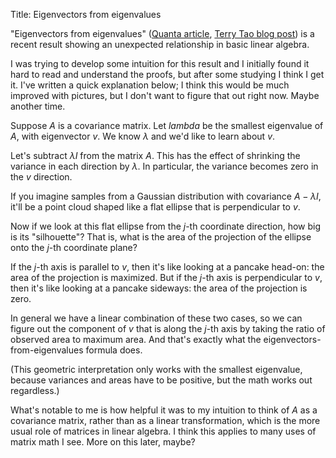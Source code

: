 Title: Eigenvectors from eigenvalues

"Eigenvectors from eigenvalues" ([Quanta article][quanta], [Terry Tao blog post][tao]) is a recent result showing an unexpected relationship in basic linear algebra.

[quanta]: https://www.quantamagazine.org/neutrinos-lead-to-unexpected-discovery-in-basic-math-20191113/
[tao]: https://terrytao.wordpress.com/2019/08/13/eigenvectors-from-eigenvalues/

I was trying to develop some intuition for this result and I initially found it hard to read and understand the proofs, but after some studying I think I get it. I've written a quick explanation below; I think this would be much improved with pictures, but I don't want to figure that out right now. Maybe another time.

Suppose $A$ is a covariance matrix. Let $lambda$ be the smallest eigenvalue of $A$, with eigenvector $v$. We know $\lambda$ and we'd like to learn about $v$.

Let's subtract $\lambda I$ from the matrix $A$. This has the effect of shrinking the variance in each direction by $\lambda$. In particular, the variance becomes zero in the $v$ direction.

If you imagine samples from a Gaussian distribution with covariance $A - \lambda I$, it'll be a point cloud shaped like a flat ellipse that is perpendicular to $v$.

Now if we look at this flat ellipse from the $j$-th coordinate direction, how big is its "silhouette"? That is, what is the area of the projection of the ellipse onto the $j$-th coordinate plane?

If the $j$-th axis is parallel to $v$, then it's like looking at a pancake head-on: the area of the projection is maximized. But if the $j$-th axis is perpendicular to $v$, then it's like looking at a pancake sideways: the area of the projection is zero.

In general we have a linear combination of these two cases, so we can figure out the component of $v$ that is along the $j$-th axis by taking the ratio of observed area to maximum area. And that's exactly what the eigenvectors-from-eigenvalues formula does.

(This geometric interpretation only works with the smallest eigenvalue, because variances and areas have to be positive, but the math works out regardless.)

What's notable to me is how helpful it was to my intuition to think of $A$ as a covariance matrix, rather than as a linear transformation, which is the more usual role of matrices in linear algebra. I think this applies to many uses of matrix math I see. More on this later, maybe?

